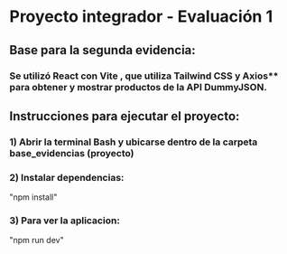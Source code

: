 # Proyecto integrador - Evaluación 1 

## Base para la segunda evidencia:
 ### Se utilizó **React con Vite** , que utiliza Tailwind CSS y Axios** para obtener y mostrar productos de  la API DummyJSON.

## Instrucciones para ejecutar el proyecto: 
### 1) Abrir la terminal Bash y ubicarse dentro de la carpeta base_evidencias (proyecto)
### 2) Instalar dependencias:
 "npm install"
### 3) Para ver la aplicacion:
 "npm run dev"

